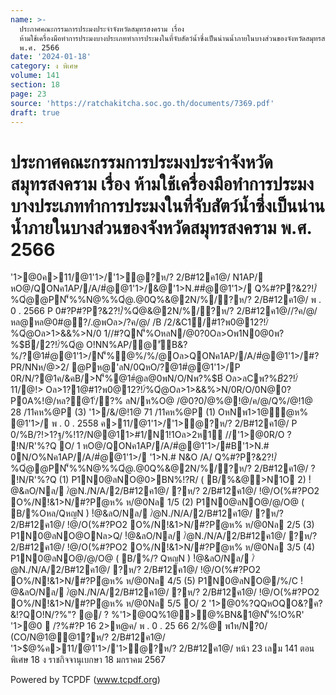 ```yaml
---
name: >-
  ประกาศคณะกรรมการประมงประจำจังหวัดสมุทรสงคราม เรื่อง
  ห้ามใช้เครื่องมือทำการประมงบางประเภททำการประมงในที่จับสัตว์น้ำซึ่งเป็นน่านน้ำภายในบางส่วนของจังหวัดสมุทรสงคราม
  พ.ศ. 2566
date: '2024-01-18'
category: ง พิเศษ
volume: 141
section: 18
page: 23
source: 'https://ratchakitcha.soc.go.th/documents/7369.pdf'
draft: true
---
```


# ประกาศคณะกรรมการประมงประจำจังหวัดสมุทรสงคราม เรื่อง ห้ามใช้เครื่องมือทำการประมงบางประเภททำการประมงในที่จับสัตว์น้ำซึ่งเป็นน่านน้ำภายในบางส่วนของจังหวัดสมุทรสงคราม พ.ศ. 2566

'1>@0ค>11/@1'1>/'1>ํ@?ห/? 2/B#12ค1@/ N1AP/ หO@/QONค1AP//A/#ํ@@1'1>/&@'1>N.##ํ@@1'1>/ Q%#?P?&2?!/์%Qํ@@PN'็%%N@%%Qํ@.@0Q%&@2N/%/?ห/? 2/B#12ค1@/ พ . 0 . 2566 P 0#?P#?P?&2?!/์%Qํ@&@2N/%/?ห/? 2/B#12ค1@//?ค/@/หล@หล@0#@?/.@พOล>/?ค/@/ /B /2/&C1์/#1?พ0@12?!/์%Qํ@Oล>1>&&%>N/0 1//#?QN'็%OหลN/@0?0Oล>Oพ1N0@0พ?%$B์/2?!/์%Qํ@ O!NN%AP/@'ัB&?%/?@1#ํ@@1'1>/N'็%ํ@%/%/@Oล>QONค1AP//A/#ํ@@1'1>/#?PR/NNห/@>2/ @Pห@'ลN/0QหO/?@1#ํ@@1'1>/P 0R/N/?@1ค/&คB/>N'็%@1#ํ@ล@0พN/O/Nพ?%$B์ Oล>ลCพ?%$B์2?!/์%Qํ@ N'็%ํ@%/%/@Oล>1>#&!N/ค/@//B /2/&C1์/#1?พ0@12?!/์%Qํ@ ? %?Q% NพAP/&1>ห@1? @1 Oล>1?1@#1?พ0@1QหON> ค/@/0?P0A% @NหO%ค/1ํ@ห% /@!1@1/%B1?1์Oล>&1>ห@1? @1QหON> ค/@/2/ B ล#@$11/@!> Oล>1?1@#1?พ0@12?!/์%Qํ@Oล>1>&&%>N/0R/O/0N@0?P0A%!@/หล?@1'้/?% ลN/ห%O@ /@0?0/ํ@%@!@/ค/@/Q%/@!1@ 28 /11คห%@P (3) '1>/&/@!1@ 71 /11คห%@P (1) OหNพ1>1@ํ@ห% @1'1>/ พ . 0 . 2558 ค>11/@1'1>/'1>ํ@?ห/? 2/B#12ค1@/ P 0/%B/?!>1?ฐ/%!1?/N@@11>#1/N1!1Oล>2ห1์ //'1>@0R/O ? !N/R'%?Q O/ 1 หO@/QONค1AP//A/#ํ@@1'1>/#B'1>N.# 0N/O%Nค1AP//A/#ํ@@1'1>/ '1>N.# N&O /A/ Q%#?P?&2?!/์%Qํ@@PN'็%%N@%%Qํ@.@0Q%&@2N/%/?ห/? 2/B#12ค1@/ ? !N/R'%?Q (1) P1N0@ลNO@0>BN%!?R/ ( B/%&@>N1O 2) !ํ@&ลO/Nล/ /ํ@N./N/A/2/B#12ค1@/ ?ห/? 2/B#12ค1@/ !@/O(%#?PO2 O%/N!&1>N/#?Pํ@ห% ห/@0Nล 1/5 (2) P1N0@ลNO@/@/O@ ( B/%Oหล/QหญN ) !ํ@&ลO/Nล/ /ํ@N./N/A/2/B#12ค1@/ ?ห/? 2/B#12ค1@/ !@/O(%#?PO2 O%/N!&1>N/#?Pํ@ห% ห/@0Nล 2/5 (3) P1N0@ลNO@ONล>Q/ !ํ@&ลO/Nล/ /ํ@N./N/A/2/B#12ค1@/ ?ห/? 2/B#12ค1@/ !@/O(%#?PO2 O%/N!&1>N/#?Pํ@ห% ห/@0Nล 3/5 (4) P1N0@ลNO@/@/O@ ( B/%/? QหญN ) !ํ@&ลO/Nล/ /ํ@N./N/A/2/B#12ค1@/ ?ห/? 2/B#12ค1@/ !@/O(%#?PO2 O%/N!&1>N/#?Pํ@ห% ห/@0Nล 4/5 (5) P1N0@ลNO@/%/C !ํ@&ลO/Nล/ /ํ@N./N/A/2/B#12ค1@/ ?ห/? 2/B#12ค1@/ !@/O(%#?PO2 O%/N!&1>N/#?Pํ@ห% ห/@0Nล 5/5 O/ 2 '1>@0%?QQหOQO&?ค?&!?QO!N/?%"? @/ ? %'1>@0Q%1@>@%BN&1@N'็%!O%R' '1>@0  /?%#?P 16 2>ห@ค/ พ . 0 . 25 66 2/%@ พ1ห/N?0/ (CO/N@1@@1?ห/? 2/B#12ค1@/ '1>$@%ค>11/@1'1>/'1>ํ@?ห/? 2/B#12ค1@/ หน้า 23 เลม 141 ตอนพิเศษ 18 ง ราชกิจจานุเบกษา 18 มกราคม 2567









Powered by TCPDF (www.tcpdf.org)
